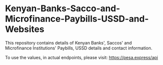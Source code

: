 # Kenyan-Banks-Sacco-and-Microfinance-Paybills-USSD-and-Websites
This repository contains details of Kenyan Banks', Saccos' and Microfinance Institutions' Paybills, USSD details and contact information. 

To use the values, in actual endpoints, please visit: https://pesa.express/api
